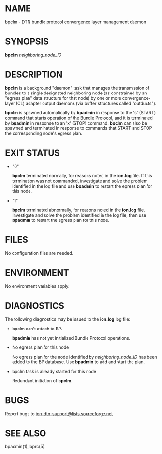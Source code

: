 # NAME

bpclm - DTN bundle protocol convergence layer management daemon

# SYNOPSIS

**bpclm** _neighboring\_node\_ID_

# DESCRIPTION

**bpclm** is a background "daemon" task that manages the transmission of
bundles to a single designated neighboring node (as constrained by an
"egress plan" data structure for that node) by one or more convergence-layer
(CL) adapter output daemons (via buffer structures called "outducts").

**bpclm** is spawned automatically by **bpadmin** in response to the 's' (START)
command that starts operation of the Bundle Protocol, and it is terminated by
**bpadmin** in response to an 'x' (STOP) command.  **bpclm** can also be
spawned and terminated in response to commands that START and STOP the
corresponding node's egress plan.

# EXIT STATUS

- "0"

    **bpclm** terminated normally, for reasons noted in the **ion.log** file.  If
    this termination was not commanded, investigate and solve the problem identified
    in the log file and use **bpadmin** to restart the egress plan for this node.

- "1"

    **bpclm** terminated abnormally, for reasons noted in the **ion.log** file.
    Investigate and solve the problem identified in the log file, then use
    **bpadmin** to restart the egress plan for this node.

# FILES

No configuration files are needed.

# ENVIRONMENT

No environment variables apply.

# DIAGNOSTICS

The following diagnostics may be issued to the **ion.log** log file:

- bpclm can't attach to BP.

    **bpadmin** has not yet initialized Bundle Protocol operations.

- No egress plan for this node

    No egress plan for the node identified by _neighboring\_node\_ID_ has been
    added to the BP database.  Use **bpadmin** to add and start the plan.

- bpclm task is already started for this node

    Redundant initiation of **bpclm**.

# BUGS

Report bugs to <ion-dtn-support@lists.sourceforge.net>

# SEE ALSO

bpadmin(1), bprc(5)
